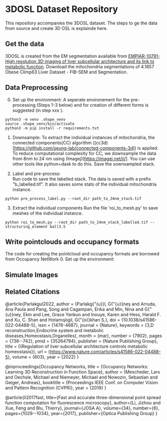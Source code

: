 # 3DOSL Dataset Repository

This repository accompanies the 3DOSL dataset. The steps to ge the data from source and create 3D OSL is explainde here. 

## Get the data
3DOSL is created from the EM segmentation available from [EMPIAR-10791-High resolution 3D imaging of liver subcellular architecture and its link to metabolic function](https://www.ebi.ac.uk/empiar/EMPIAR-10791/). Download the mitochondria segmentations of 4.1857 Obese Climp63 Liver Dataset - FIB-SEM and Segmentation. 


## Data Preprocessing 
0. Set up the environment: A seperate environement for the pre-processing (Steps 1-3 below) and for creation of different forms is suggested (in step xxx ). 
```
python3 -m venv .shape_venv
source .shape_venv/bin/activate
python3 -m pip install -r requirements.txt
```

1. Downsample: To extract the individual instances of mitochondria, the connected components(CC) algorithm ((cc3d)[https://github.com/seung-lab/connected-components-3d]) is applied. To reduce computational complexity for CC, we downsample the data from 8nm to 24 nm using (Imagej)[https://imagej.net/ij/]. You can use other tools like python+dask to do this. Save the sownsampled stack.  


2. Label and pre-process:  
Run code to save the labelled stack. The data is saved with a prefix "b_labelled.tif". It also saves some stats of the individual mitochondria instance. 
```
python pre_process_label.py --root_dir path_to_24nm_stack.tif
```
3.  Extract the individual components
Run the file 'roi_to_mesh.py' to save meshes of the individual instance. 
```
python roi_to_mesh.py --root_dir path_to_24nm_stack_labelled.tif --structuring_element ball3.5 
```

##  Write pointclouds and occupancy formats 
The code for creating the pointcloud and occupancy formats are borrowed from Occupancy NetWork
0. Set up the environment:




## Simulate Images



## Related Citations

@article{Parlakgul2022,
author = {Parlakg{\"{u}}l, G{\"{u}}neş and Arruda, Ana Paula and Pang, Song and Cagampan, Erika and Min, Nina and G{\"{u}}ney, Ekin and Lee, Grace Yankun and Inouye, Karen and Hess, Harald F. and Xu, C. Shan and Hotamışlıgil, G{\"{o}}khan S.},
doi = {10.1038/s41586-022-04488-5},
issn = {1476-4687},
journal = {Nature},
keywords = {3,D reconstruction,Endocrine system and metabolic diseases,Homeostasis,Organelles},
month = {mar},
number = {7902},
pages = {736--742},
pmid = {35264794},
publisher = {Nature Publishing Group},
title = {{Regulation of liver subcellular architecture controls metabolic homeostasis}},
url = {https://www.nature.com/articles/s41586-022-04488-5},
volume = {603},
year = {2022}
}

@inproceedings{Occupancy Networks,
    title = {Occupancy Networks: Learning 3D Reconstruction in Function Space},
    author = {Mescheder, Lars and Oechsle, Michael and Niemeyer, Michael and Nowozin, Sebastian and Geiger, Andreas},
    booktitle = {Proceedings IEEE Conf. on Computer Vision and Pattern Recognition (CVPR)},
    year = {2019}
}


@article{li2017fast,
  title={Fast and accurate three-dimensional point spread function computation for fluorescence microscopy},
  author={Li, Jizhou and Xue, Feng and Blu, Thierry},
  journal={JOSA A},
  volume={34},
  number={6},
  pages={1029--1034},
  year={2017},
  publisher={Optica Publishing Group}
}




